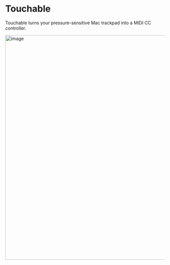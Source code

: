# Touchable

Touchable turns your pressure-sensitive Mac trackpad into a MIDI CC controller.

<img width="712" alt="image" src="https://github.com/user-attachments/assets/fc9a7117-e9e2-4cab-a2ff-0c104f8df1cf" />

